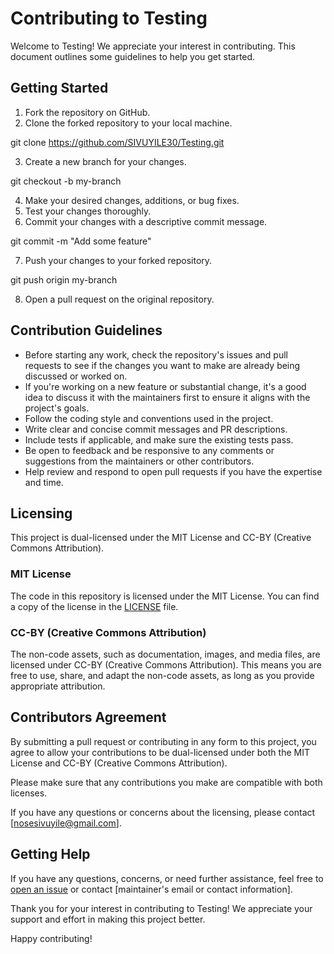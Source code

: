 # Contributing to Testing

Welcome to Testing! We appreciate your interest in contributing. This document outlines some guidelines to help you get started.

## Getting Started

1. Fork the repository on GitHub.
2. Clone the forked repository to your local machine.

git clone https://github.com/SIVUYILE30/Testing.git

3. Create a new branch for your changes.

git checkout -b my-branch

4. Make your desired changes, additions, or bug fixes.
5. Test your changes thoroughly.
6. Commit your changes with a descriptive commit message.

git commit -m "Add some feature"

7. Push your changes to your forked repository.

git push origin my-branch

8. Open a pull request on the original repository.

## Contribution Guidelines

- Before starting any work, check the repository's issues and pull requests to see if the changes you want to make are already being discussed or worked on.
- If you're working on a new feature or substantial change, it's a good idea to discuss it with the maintainers first to ensure it aligns with the project's goals.
- Follow the coding style and conventions used in the project.
- Write clear and concise commit messages and PR descriptions.
- Include tests if applicable, and make sure the existing tests pass.
- Be open to feedback and be responsive to any comments or suggestions from the maintainers or other contributors.
- Help review and respond to open pull requests if you have the expertise and time.

## Licensing

This project is dual-licensed under the MIT License and CC-BY (Creative Commons Attribution).

### MIT License

The code in this repository is licensed under the MIT License. You can find a copy of the license in the [LICENSE](LICENSE.md) file.

### CC-BY (Creative Commons Attribution)

The non-code assets, such as documentation, images, and media files, are licensed under CC-BY (Creative Commons Attribution). This means you are free to use, share, and adapt the non-code assets, as long as you provide appropriate attribution.

## Contributors Agreement

By submitting a pull request or contributing in any form to this project, you agree to allow your contributions to be dual-licensed under both the MIT License and CC-BY (Creative Commons Attribution).

Please make sure that any contributions you make are compatible with both licenses.

If you have any questions or concerns about the licensing, please contact [nosesivuyile@gmail.com].

## Getting Help

If you have any questions, concerns, or need further assistance, feel free to [open an issue](https://github.com/SIVUYILE30/Testing/issues/new) or contact [maintainer's email or contact information].

Thank you for your interest in contributing to Testing! We appreciate your support and effort in making this project better.

Happy contributing!
